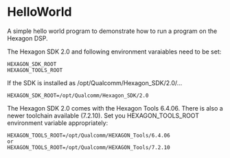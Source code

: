 # HelloWorld

A simple hello world program to demonstrate how to run a
program on the Hexagon DSP.

The Hexagon SDK 2.0 and following environment varaiables need to be set:

```
HEXAGON_SDK_ROOT
HEXAGON_TOOLS_ROOT
```
If the SDK is installed as /opt/Qualcomm/Hexagon_SDK/2.0/...
```
HEXAGON_SDK_ROOT=/opt/Qualcomm/Hexagon_SDK/2.0
```

The Hexagon SDK 2.0 comes with the Hexagon Tools 6.4.06. There is
also a newer toolchain available (7.2.10). Set you HEXAGON_TOOLS_ROOT
environment variable appropriately:
```
HEXAGON_TOOLS_ROOT=/opt/Qualcomm/HEXAGON_Tools/6.4.06
or
HEXAGON_TOOLS_ROOT=/opt/Qualcomm/HEXAGON_Tools/7.2.10
```
